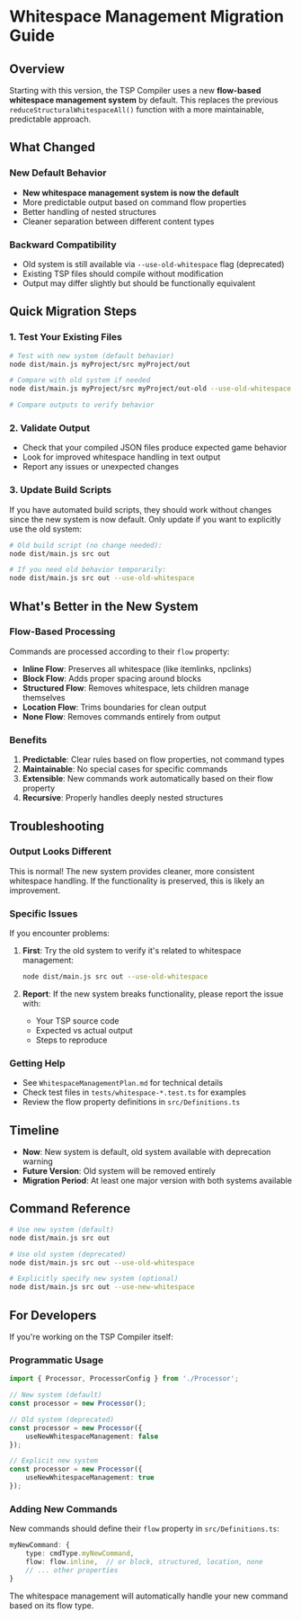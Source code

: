 # Whitespace Management Migration Guide

## Overview

Starting with this version, the TSP Compiler uses a new **flow-based whitespace management system** by default. This replaces the previous `reduceStructuralWhitespaceAll()` function with a more maintainable, predictable approach.

## What Changed

### New Default Behavior
- **New whitespace management system is now the default**
- More predictable output based on command flow properties
- Better handling of nested structures
- Cleaner separation between different content types

### Backward Compatibility
- Old system is still available via `--use-old-whitespace` flag (deprecated)
- Existing TSP files should compile without modification
- Output may differ slightly but should be functionally equivalent

## Quick Migration Steps

### 1. Test Your Existing Files
```bash
# Test with new system (default behavior)
node dist/main.js myProject/src myProject/out

# Compare with old system if needed
node dist/main.js myProject/src myProject/out-old --use-old-whitespace

# Compare outputs to verify behavior
```

### 2. Validate Output
- Check that your compiled JSON files produce expected game behavior
- Look for improved whitespace handling in text output
- Report any issues or unexpected changes

### 3. Update Build Scripts
If you have automated build scripts, they should work without changes since the new system is now default. Only update if you want to explicitly use the old system:

```bash
# Old build script (no change needed):
node dist/main.js src out

# If you need old behavior temporarily:
node dist/main.js src out --use-old-whitespace
```

## What's Better in the New System

### Flow-Based Processing
Commands are processed according to their `flow` property:

- **Inline Flow**: Preserves all whitespace (like itemlinks, npclinks)
- **Block Flow**: Adds proper spacing around blocks
- **Structured Flow**: Removes whitespace, lets children manage themselves
- **Location Flow**: Trims boundaries for clean output
- **None Flow**: Removes commands entirely from output

### Benefits
1. **Predictable**: Clear rules based on flow properties, not command types
2. **Maintainable**: No special cases for specific commands
3. **Extensible**: New commands work automatically based on their flow property
4. **Recursive**: Properly handles deeply nested structures

## Troubleshooting

### Output Looks Different
This is normal! The new system provides cleaner, more consistent whitespace handling. If the functionality is preserved, this is likely an improvement.

### Specific Issues
If you encounter problems:

1. **First**: Try the old system to verify it's related to whitespace management:
   ```bash
   node dist/main.js src out --use-old-whitespace
   ```

2. **Report**: If the new system breaks functionality, please report the issue with:
   - Your TSP source code
   - Expected vs actual output
   - Steps to reproduce

### Getting Help
- See `WhitespaceManagementPlan.md` for technical details
- Check test files in `tests/whitespace-*.test.ts` for examples
- Review the flow property definitions in `src/Definitions.ts`

## Timeline

- **Now**: New system is default, old system available with deprecation warning
- **Future Version**: Old system will be removed entirely
- **Migration Period**: At least one major version with both systems available

## Command Reference

```bash
# Use new system (default)
node dist/main.js src out

# Use old system (deprecated)
node dist/main.js src out --use-old-whitespace

# Explicitly specify new system (optional)
node dist/main.js src out --use-new-whitespace
```

## For Developers

If you're working on the TSP Compiler itself:

### Programmatic Usage
```typescript
import { Processor, ProcessorConfig } from './Processor';

// New system (default)
const processor = new Processor();

// Old system (deprecated)
const processor = new Processor({
    useNewWhitespaceManagement: false
});

// Explicit new system
const processor = new Processor({
    useNewWhitespaceManagement: true
});
```

### Adding New Commands
New commands should define their `flow` property in `src/Definitions.ts`:

```typescript
myNewCommand: {
    type: cmdType.myNewCommand,
    flow: flow.inline,  // or block, structured, location, none
    // ... other properties
}
```

The whitespace management will automatically handle your new command based on its flow type.